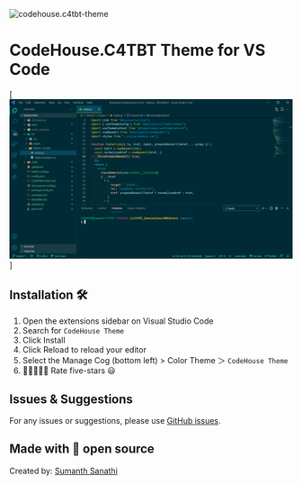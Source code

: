 ![codehouse.c4tbt-theme](https://c4tbt.hashnode.dev/)

# CodeHouse.C4TBT Theme for VS Code

[![codehouse.c4tbt-theme](img/theme.png)]

## Installation 🛠

1. Open the extensions sidebar on Visual Studio Code
1. Search for `CodeHouse Theme`
1. Click Install
1. Click Reload to reload your editor
1. Select the Manage Cog (bottom left) > Color Theme ＞ `CodeHouse Theme`
1. 🌟🌟🌟🌟🌟 Rate five-stars 😃

## Issues & Suggestions

For any issues or suggestions, please use [GitHub issues](https://github.com/c4tbrilliantthoughts/c4tbt-vscode-theme/issues).

## Made with 💛 open source

Created by: [Sumanth Sanathi](https://c4tbt.hashnode.dev)
